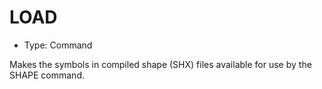 # LOAD

- Type: Command

Makes the symbols in compiled shape (SHX) files available for use by the SHAPE command.
